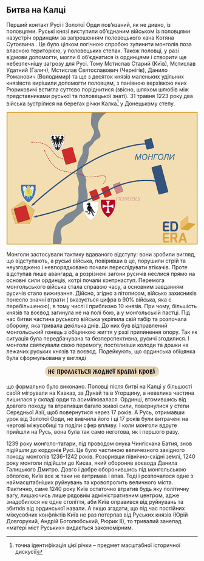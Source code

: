 Битва на Калці
--------------

Перший контакт Русі і Золотої Орди пов’язаний, як не дивно, із
половцями. Руські князі виступили об’єднаним військом із половцями
назустріч ординцям за запрошенням половецького хана Котяна Сутоєвича .
Це було цілком логічною спробою зупинити монголів поза власною
територією, у половецьких степах. Також половці, у разі відмови
допомогти, могли б об’єднатися із ординцями і створити ще небезпечнішу
загрозу для Русі. Тому Мстислав Старий (Київ), Мстислав Удатний (Галич),
Мстислав Святославович (Чернігів), Данило Романович (Володимир) та ще з
десяток князів маленьких удільних князівств вирішили допомогти половцям,
з панівною верхівкою яких Рюриковичі встигла суттєво поріднитися
(звісно, шляхом шлюбів між представниками руської та половецької знаті).
31 травня 1223 року два війська зустрілися на берегах річки Калка[^2] у
Донецькому степу.

![image](23.png)

Монголи застосували тактику вдаваного відступу: вони зробили вигляд, що
відступають, а руські війська, повіривши в це, порушили стрій та
неузгоджено і невпорядковано почали переслідувати втікачів. Проте
відступав лише авангард, а розрізнені загони русичів неслися прямо на
основні сили ординців, котрі почали контрнаступ. Перемога монгольського
війська стала справою часу, а основним завданням русичів стало
виживання. Дійсно, згідно з літописом, військо захисників понесло значні
втрати ( вказується цифра в 90% війська, яка є перебільшеною), в тому
числі і приблизно 10 князів. При чому, більшість князів та воєвод
загинула не на полі бою, а у монгольській пастці. Під час битви частина
руського війська укріпила свій табір та розпочала оборону, яка тривала
декілька днів. До них був відправлений монгольський гонець з обіцянкою
життя у разі припинення опору. Так як ситуація була передбачувана та
безперспективна, русичі згодилися. І монголи святкували свою перемогу,
постеливши колоди та дошки на лежачих руських князів та воєвод.
Подейкують, що ординська обіцянка була сформульована у вигляді

<div align="center">
<img src="leg1.png" width="300"/>
</div>

що формально було виконано. Половці після битві на Калці у більшості
своїй мігрували на Кавказ, за Дунай та в Угорщину, а невелика частина
лишилася у складі орди та асимілювалася. Ординці, втомившись від довгого
походу та втративши багато живої сили, повернулися у степи Середньої
Азії, щоб повернутися через 17 років. А Русь, отримавши урок від Золотої
Орди, не вивчила його і ці 17 років були витрачені на чергові міжусобиці
та поділи сфер впливу. І коли монголи вдруге прийшли на Русь, вона була
так само неготова, як і першого разу.

1239 року монголо-татари, під проводом онука Чингісхана Батия, знов
підійшли до кордонів Русі. Це було частиною величезного західного походу
монголів 1236-1242 років. Розоривши північно-східні землі, 1240 року
монголи підійшли до Києва, який обороняв воєвода Данила Галицького
Дмитро. Довго і добре оборонившись під монгольською облогою, Київ все ж
таки не витримав і впав. Тоді і розпочалося одне з наймасштабніших
руйнувань та кровопролить величного міста. Фактично, саме 1240 року Київ
остаточно втратив будь яку політичну вагу, лишаючись лише рядовим
адміністративним центром, адже знадобилося не одне століття, аби Київ
оправився від руйнувань та збитків від ординської навали. А якщо
згадати, що під час постійних міжусобних конфліктів Київ не раз потерпав
від Руських князів (Юрій Довгорукий, Андрій Боголюбський, Рюрик ІІ), то
тривалий занепад «матері міст Руських» видається закономірним.

[^2]: точна ідентифікація цієї річки – предмет масштабної історичної дискусії